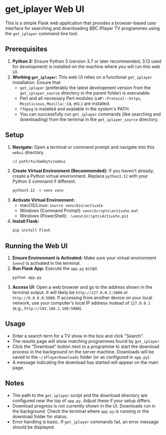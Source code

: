 # get_iplayer Web UI

This is a simple Flask web application that provides a browser-based user interface for searching and downloading BBC iPlayer TV programmes using the `get_iplayer` command-line tool.

## Prerequisites

1.  **Python 3:** Ensure Python 3 (version 3.7 or later recommended, 3.12 used for development) is installed on the machine where you will run this web UI.
2.  **Working `get_iplayer`:** This web UI relies on a functional `get_iplayer` installation. Ensure that:
    *   `get_iplayer` (preferably the latest development version from the `get_iplayer_source` directory in the parent folder) is executable.
    *   Perl and all necessary Perl modules (`LWP::Protocol::https`, `Mojolicious`, `Mozilla::CA`, etc.) are installed.
    *   `ffmpeg` is installed and available in the system's PATH.
    *   You can successfully run `get_iplayer` commands (like searching and downloading) from the terminal in the `get_iplayer_source` directory.

## Setup

1.  **Navigate:** Open a terminal or command prompt and navigate into this `webui` directory.
    ```bash
    cd path/to/daddytv/webui
    ```
2.  **Create Virtual Environment (Recommended):** If you haven't already, create a Python virtual environment. Replace `python3.12` with your Python 3 command if different.
    ```bash
    python3.12 -m venv venv
    ```
3.  **Activate Virtual Environment:**
    *   macOS/Linux: `source venv/bin/activate`
    *   Windows (Command Prompt): `venv\Scripts\activate.bat`
    *   Windows (PowerShell): `.\venv\Scripts\Activate.ps1`
4.  **Install Flask:**
    ```bash
    pip install Flask
    ```

## Running the Web UI

1.  **Ensure Environment is Activated:** Make sure your virtual environment (`venv`) is activated in the terminal.
2.  **Run Flask App:** Execute the `app.py` script.
    ```bash
    python app.py
    ```
3.  **Access UI:** Open a web browser and go to the address shown in the terminal output. It will likely be `http://127.0.0.1:5000` or `http://0.0.0.0:5000`. If accessing from another device on your local network, use your computer's local IP address instead of `127.0.0.1` (e.g., `http://192.168.1.100:5000`).

## Usage

*   Enter a search term for a TV show in the box and click "Search".
*   The results page will show matching programmes found by `get_iplayer`.
*   Click the "Download" button next to a programme to start the download process in the background on the server machine. Downloads will be saved to the `~/iPlayerDownloads` folder (or as configured in `app.py`).
*   A message indicating the download has started will appear on the main page.

## Notes

*   The path to the `get_iplayer` script and the download directory are configured near the top of `app.py`. Adjust these if your setup differs.
*   Download progress is not currently shown in the UI. Downloads run in the background. Check the terminal where `app.py` is running or the download folder for status.
*   Error handling is basic. If `get_iplayer` commands fail, an error message should be displayed.
